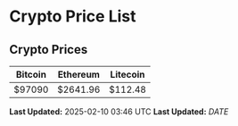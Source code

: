 # Crypto Price List

## Crypto Prices
| Bitcoin | Ethereum | Litecoin |
| ------- | -------- | -------- |
| $97090 | $2641.96 | $112.48 |
**Last Updated:** 2025-02-10 03:46 UTC
**Last Updated:** $DATE$
